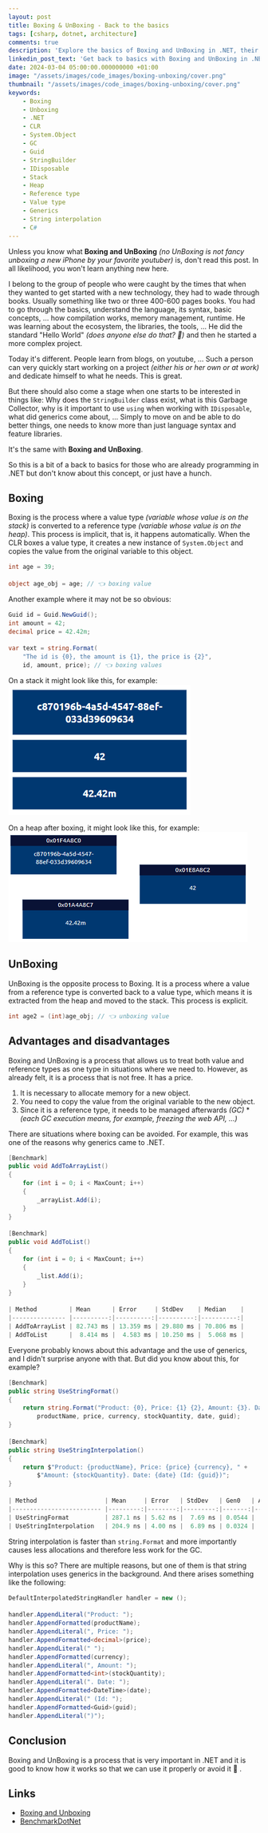 ```yaml
---
layout: post
title: Boxing & UnBoxing - Back to the basics
tags: [csharp, dotnet, architecture]
comments: true
description: 'Explore the basics of Boxing and UnBoxing in .NET, their importance, and how to properly use or avoid them.'
linkedin_post_text: 'Get back to basics with Boxing and UnBoxing in .NET. Understand their role, importance and how to either use them properly or avoid them in your code. Perfect for developers seeking to deepen their knowledge and improve their proficiency. 👩‍💻👨‍💻📚 Read more http://blog.burgyn.online/2024/03/04/'
date: 2024-03-04 05:00:00.000000000 +01:00 
image: "/assets/images/code_images/boxing-unboxing/cover.png"
thumbnail: "/assets/images/code_images/boxing-unboxing/cover.png"
keywords:
    - Boxing
    - Unboxing
    - .NET
    - CLR
    - System.Object
    - GC
    - Guid
    - StringBuilder
    - IDisposable
    - Stack
    - Heap
    - Reference type
    - Value type
    - Generics
    - String interpolation
    - C#
---
```


Unless you know what **Boxing and UnBoxing** *(no UnBoxing is not fancy unboxing a new iPhone by your favorite youtuber)* is, don't read this post. In all likelihood, you won't learn anything new here.

I belong to the group of people who were caught by the times that when they wanted to get started with a new technology, they had to wade through books. Usually something like two or three 400-600 pages books.
You had to go through the basics, understand the language, its syntax, basic concepts, ... how compilation works, memory management, runtime. He was learning about the ecosystem, the libraries, the tools, ...
He did the standard "Hello World" *(does anyone else do that? 🤔)* and then he started a more complex project.

Today it's different. People learn from blogs, on youtube, ... Such a person can very quickly start working on a project *(either his or her own or at work)* and dedicate himself to what he needs.
This is great.

But there should also come a stage when one starts to be interested in things like: Why does the `StringBuilder` class exist, what is this Garbage Collector, why is it important to use `using` when working with `IDisposable`, what did generics come about, ... Simply to move on and be able to do better things, one needs to know more than just language syntax and feature libraries.

It's the same with **Boxing and UnBoxing**.

So this is a bit of a back to basics for those who are already programming in .NET but don't know about this concept, or just have a hunch.

## Boxing

Boxing is the process where a value type *(variable whose value is on the stack)* is converted to a reference type *(variable whose value is on the heap)*. This process is implicit, that is, it happens automatically.
When the CLR boxes a value type, it creates a new instance of `System.Object` and copies the value from the original variable to this object.

```csharp
int age = 39;

object age_obj = age; // 👈 boxing value
```

Another example where it may not be so obvious:

```csharp
Guid id = Guid.NewGuid();
int amount = 42;
decimal price = 42.42m;

var text = string.Format(
    "The id is {0}, the amount is {1}, the price is {2}",
    id, amount, price); // 👈 boxing values
```

On a stack it might look like this, for example:
![Stack](/assets/images/code_images/boxing-unboxing/stack.png)

On a heap after boxing, it might look like this, for example:
![Heap](/assets/images/code_images/boxing-unboxing/heap.png)

## UnBoxing

UnBoxing is the opposite process to Boxing. It is a process where a value from a reference type is converted back to a value type, 
which means it is extracted from the heap and moved to the stack. This process is explicit.

```csharp
int age2 = (int)age_obj; // 👈 unboxing value
```

## Advantages and disadvantages

Boxing and UnBoxing is a process that allows us to treat both value and reference types as one type in situations where we need to.
However, as already felt, it is a process that is not free. It has a price. 

1. It is necessary to allocate memory for a new object.
2. You need to copy the value from the original variable to the new object.
3. Since it is a reference type, it needs to be managed afterwards *(GC)* * *(each GC execution means, for example, freezing the web API, ...)*

There are situations where boxing can be avoided. For example, this was one of the reasons why generics came to .NET.

```csharp
[Benchmark]
public void AddToArrayList()
{
    for (int i = 0; i < MaxCount; i++)
    {
        _arrayList.Add(i);
    }
}

[Benchmark]
public void AddToList()
{
    for (int i = 0; i < MaxCount; i++)
    {
        _list.Add(i);
    }
}

| Method         | Mean      | Error     | StdDev    | Median    |
|--------------- |----------:|----------:|----------:|----------:|
| AddToArrayList | 82.743 ms | 13.359 ms | 29.880 ms | 70.806 ms |
| AddToList      |  8.414 ms |  4.583 ms | 10.250 ms |  5.068 ms |
```

Everyone probably knows about this advantage and the use of generics, and I didn't surprise anyone with that. But did you know about this, for example?

```csharp
[Benchmark]
public string UseStringFormat()
{
    return string.Format("Product: {0}, Price: {1} {2}, Amount: {3}. Date: {4} (Id: {5})",
        productName, price, currency, stockQuantity, date, guid);
}

[Benchmark]
public string UseStringInterpolation()
{
    return $"Product: {productName}, Price: {price} {currency}, " +
        $"Amount: {stockQuantity}. Date: {date} (Id: {guid})";
}

| Method                   | Mean     | Error   | StdDev   | Gen0   | Allocated |
|------------------------- |---------:|--------:|---------:|-------:|----------:|
| UseStringFormat          | 287.1 ns | 5.62 ns |  7.69 ns | 0.0544 |     456 B |
| UseStringInterpolation   | 204.9 ns | 4.00 ns |  6.89 ns | 0.0324 |     272 B |
```

String interpolation is faster than `string.Format` and more importantly causes less allocations and therefore less work for the GC.

Why is this so? There are multiple reasons, but one of them is that string interpolation uses generics in the background. 
And there arises something like the following:

```csharp
DefaultInterpolatedStringHandler handler = new ();

handler.AppendLiteral("Product: ");
handler.AppendFormatted(productName);
handler.AppendLiteral(", Price: ");
handler.AppendFormatted<decimal>(price);
handler.AppendLiteral(" ");
handler.AppendFormatted(currency);
handler.AppendLiteral(", Amount: ");
handler.AppendFormatted<int>(stockQuantity);
handler.AppendLiteral(". Date: ");
handler.AppendFormatted<DateTime>(date);
handler.AppendLiteral(" (Id: ");
handler.AppendFormatted<Guid>(guid);
handler.AppendLiteral(")");
```

## Conclusion

Boxing and UnBoxing is a process that is very important in .NET and it is good to know how it works so that we can use it properly or avoid it 🙂 .

## Links

- [Boxing and Unboxing](https://learn.microsoft.com/en-us/dotnet/csharp/programming-guide/types/boxing-and-unboxing)
- [BenchmarkDotNet](https://github.com/dotnet/BenchmarkDotNet)